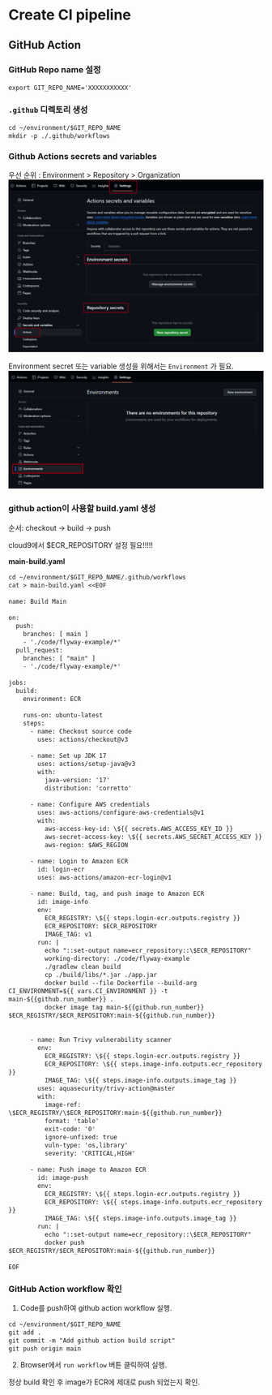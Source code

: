 # Create CI pipeline

## GitHub Action
### GitHub Repo name 설정
```
export GIT_REPO_NAME='XXXXXXXXXXX'
```

### `.github` 디렉토리 생성
```
cd ~/environment/$GIT_REPO_NAME
mkdir -p ./.github/workflows
```

### Github Actions secrets and variables
우선 순위 : Environment > Repository > Organization
![secret and variable](../../images/workshop/secret-variable.png)

Environment secret 또는 variable 생성을 위해서는 `Environment` 가 필요.
![github env](../../images/workshop/github-env.png)


### github action이 사용할 build.yaml 생성
순서: checkout -> build -> push

cloud9에서 $ECR_REPOSITORY 설정 필요!!!!!

**main-build.yaml**
```
cd ~/environment/$GIT_REPO_NAME/.github/workflows
cat > main-build.yaml <<EOF

name: Build Main

on:
  push:
    branches: [ main ]
    - './code/flyway-example/*'
  pull_request:
    branches: [ "main" ]
    - './code/flyway-example/*'
      
jobs:
  build:
    environment: ECR
    
    runs-on: ubuntu-latest
    steps:
      - name: Checkout source code
        uses: actions/checkout@v3

      - name: Set up JDK 17
        uses: actions/setup-java@v3
        with:
          java-version: '17'
          distribution: 'corretto'

      - name: Configure AWS credentials
        uses: aws-actions/configure-aws-credentials@v1
        with:
          aws-access-key-id: \${{ secrets.AWS_ACCESS_KEY_ID }}
          aws-secret-access-key: \${{ secrets.AWS_SECRET_ACCESS_KEY }}
          aws-region: $AWS_REGION

      - name: Login to Amazon ECR
        id: login-ecr
        uses: aws-actions/amazon-ecr-login@v1

      - name: Build, tag, and push image to Amazon ECR
        id: image-info
        env:
          ECR_REGISTRY: \${{ steps.login-ecr.outputs.registry }}
          ECR_REPOSITORY: $ECR_REPOSITORY
          IMAGE_TAG: v1
        run: |
          echo "::set-output name=ecr_repository::\$ECR_REPOSITORY"
          working-directory: ./code/flyway-example
          ./gradlew clean build
          cp ./build/libs/*.jar ./app.jar
          docker build --file Dockerfile --build-arg CI_ENVIRONMENT=${{ vars.CI_ENVIRONMENT }} -t main-${{github.run_number}} .
          docker image tag main-${{github.run_number}} $ECR_REGISTRY/$ECR_REPOSITORY:main-${{github.run_number}}
          

      - name: Run Trivy vulnerability scanner
        env:
          ECR_REGISTRY: \${{ steps.login-ecr.outputs.registry }}
          ECR_REPOSITORY: \${{ steps.image-info.outputs.ecr_repository }}
          IMAGE_TAG: \${{ steps.image-info.outputs.image_tag }}      
        uses: aquasecurity/trivy-action@master
        with:
          image-ref: \$ECR_REGISTRY/\$ECR_REPOSITORY:main-${{github.run_number}}
          format: 'table'
          exit-code: '0'
          ignore-unfixed: true
          vuln-type: 'os,library'
          severity: 'CRITICAL,HIGH'
          
      - name: Push image to Amazon ECR
        id: image-push
        env:
          ECR_REGISTRY: \${{ steps.login-ecr.outputs.registry }}
          ECR_REPOSITORY: \${{ steps.image-info.outputs.ecr_repository }}
          IMAGE_TAG: \${{ steps.image-info.outputs.image_tag }}
        run: |
          echo "::set-output name=ecr_repository::\$ECR_REPOSITORY"
          docker push $ECR_REGISTRY/$ECR_REPOSITORY:main-${{github.run_number}}      

EOF
```


### GitHub Action workflow 확인
1. Code를 push하여 github action workflow 실행.
```
cd ~/environment/$GIT_REPO_NAME
git add .
git commit -m "Add github action build script"
git push origin main
```
2. Browser에서 `run workflow` 버튼 클릭하여 실행.

정상 build 확인 후 image가 ECR에 제대로 push 되었는지 확인.
